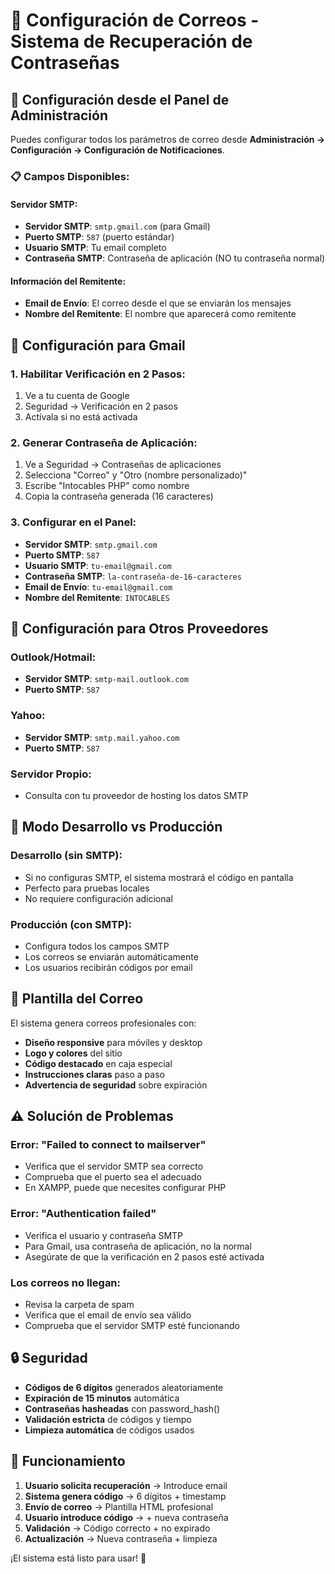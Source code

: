 # 📧 Configuración de Correos - Sistema de Recuperación de Contraseñas

## 🎯 Configuración desde el Panel de Administración

Puedes configurar todos los parámetros de correo desde **Administración → Configuración → Configuración de Notificaciones**.

### 📋 Campos Disponibles:

#### **Servidor SMTP:**
- **Servidor SMTP**: `smtp.gmail.com` (para Gmail)
- **Puerto SMTP**: `587` (puerto estándar)
- **Usuario SMTP**: Tu email completo
- **Contraseña SMTP**: Contraseña de aplicación (NO tu contraseña normal)

#### **Información del Remitente:**
- **Email de Envío**: El correo desde el que se enviarán los mensajes
- **Nombre del Remitente**: El nombre que aparecerá como remitente

## 🔧 Configuración para Gmail

### 1. **Habilitar Verificación en 2 Pasos:**
1. Ve a tu cuenta de Google
2. Seguridad → Verificación en 2 pasos
3. Actívala si no está activada

### 2. **Generar Contraseña de Aplicación:**
1. Ve a Seguridad → Contraseñas de aplicaciones
2. Selecciona "Correo" y "Otro (nombre personalizado)"
3. Escribe "Intocables PHP" como nombre
4. Copia la contraseña generada (16 caracteres)

### 3. **Configurar en el Panel:**
- **Servidor SMTP**: `smtp.gmail.com`
- **Puerto SMTP**: `587`
- **Usuario SMTP**: `tu-email@gmail.com`
- **Contraseña SMTP**: `la-contraseña-de-16-caracteres`
- **Email de Envío**: `tu-email@gmail.com`
- **Nombre del Remitente**: `INTOCABLES`

## 🔧 Configuración para Otros Proveedores

### **Outlook/Hotmail:**
- **Servidor SMTP**: `smtp-mail.outlook.com`
- **Puerto SMTP**: `587`

### **Yahoo:**
- **Servidor SMTP**: `smtp.mail.yahoo.com`
- **Puerto SMTP**: `587`

### **Servidor Propio:**
- Consulta con tu proveedor de hosting los datos SMTP

## 🚀 Modo Desarrollo vs Producción

### **Desarrollo (sin SMTP):**
- Si no configuras SMTP, el sistema mostrará el código en pantalla
- Perfecto para pruebas locales
- No requiere configuración adicional

### **Producción (con SMTP):**
- Configura todos los campos SMTP
- Los correos se enviarán automáticamente
- Los usuarios recibirán códigos por email

## 📧 Plantilla del Correo

El sistema genera correos profesionales con:
- **Diseño responsive** para móviles y desktop
- **Logo y colores** del sitio
- **Código destacado** en caja especial
- **Instrucciones claras** paso a paso
- **Advertencia de seguridad** sobre expiración

## ⚠️ Solución de Problemas

### **Error: "Failed to connect to mailserver"**
- Verifica que el servidor SMTP sea correcto
- Comprueba que el puerto sea el adecuado
- En XAMPP, puede que necesites configurar PHP

### **Error: "Authentication failed"**
- Verifica el usuario y contraseña SMTP
- Para Gmail, usa contraseña de aplicación, no la normal
- Asegúrate de que la verificación en 2 pasos esté activada

### **Los correos no llegan:**
- Revisa la carpeta de spam
- Verifica que el email de envío sea válido
- Comprueba que el servidor SMTP esté funcionando

## 🔒 Seguridad

- **Códigos de 6 dígitos** generados aleatoriamente
- **Expiración de 15 minutos** automática
- **Contraseñas hasheadas** con password_hash()
- **Validación estricta** de códigos y tiempo
- **Limpieza automática** de códigos usados

## 📱 Funcionamiento

1. **Usuario solicita recuperación** → Introduce email
2. **Sistema genera código** → 6 dígitos + timestamp
3. **Envío de correo** → Plantilla HTML profesional
4. **Usuario introduce código** → + nueva contraseña
5. **Validación** → Código correcto + no expirado
6. **Actualización** → Nueva contraseña + limpieza

¡El sistema está listo para usar! 🎉
